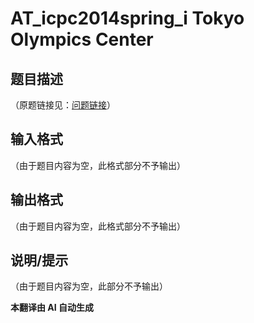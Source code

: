 # AT_icpc2014spring_i Tokyo Olympics Center

## 题目描述

（原题链接见：[问题链接](https://atcoder.jp/contests/JAG2014Spring/tasks/icpc2014spring_i)）

## 输入格式

（由于题目内容为空，此格式部分不予输出）

## 输出格式

（由于题目内容为空，此格式部分不予输出）

## 说明/提示

（由于题目内容为空，此部分不予输出）

 **本翻译由 AI 自动生成**